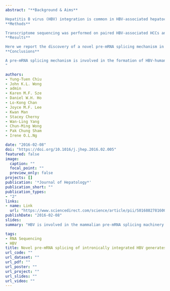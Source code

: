 ```yaml
---
abstract: "**Background & Aims**

Hepatitis B virus (HBV) integration is common in HBV-associated hepatocellular carcinoma (HCC) and may play an important pathogenic role through the production of chimeric HBV-human transcripts. We aimed to screen the transcriptome for HBV integrations in HCCs.
**Methods**

Transcriptome sequencing was performed on paired HBV-associated HCCs and corresponding non-tumorous liver tissues to identify viral-human chimeric sites. Validation was further performed in an expanded cohort of human HCCs.
**Results**

Here we report the discovery of a novel pre-mRNA splicing mechanism in generating HBV-human chimeric protein. This mechanism was exemplified by the formation of a recurrent HBV-cyclin A2 (CCNA2) chimeric transcript (A2S), as detected in 12.5% (6 of 48) of HCC patients, but in none of the 22 non-HCC HBV-associated cirrhotic liver samples examined. Upon the integration of HBV into the intron of the CCNA2 gene, the mammalian splicing machinery utilized the foreign splice sites at 282 nt. and 458 nt. of the HBV genome to generate a pseudo-exon, forming an in-frame chimeric fusion with CCNA2. The A2S chimeric protein gained a non-degradable property and promoted cell cycle progression, demonstrating its potential oncogenic functions.
**Conclusions**

A pre-mRNA splicing mechanism is involved in the formation of HBV-human chimeric proteins. This represents a novel and possibly common mechanism underlying the formation of HBV-human chimeric transcripts from intronically integrated HBV genome with functional impact.
"

authors:
- Yung-Tuen Chiu
- John K.L. Wong
- admin
- Karen M.F. Sze
- Daniel W.H. Ho
- Lo-Kong Chan
- Joyce M.F. Lee
- Kwan Man
- Stacey Cherny
- Wan-Ling Yang
- Chun-Ming Wong
- Pak Chung Sham
- Irene O.L.Ng

date: "2016-02-08"
doi: "https://doi.org/10.1016/j.jhep.2016.02.005"
featured: false
image:
  caption: ""
  focal_point: ""
  preview_only: false
projects: []
publication: '*Journal of Hepatology*'
publication_short: ""
publication_types:
- "2"
links:
- name: Link
  url: "https://www.sciencedirect.com/science/article/pii/S0168827816000842"
publishDate: "2016-02-08"
slides: 
summary: "HBV is involved in the mammalian pre-mRNA splicing machinery in the generation of potential tumorigenic HBV-human chimeras. This study also provided insight on the impact of intronic HBV integration with the gain of splice sites in the development of HBV-associated HCC."

tags: 
- RNA Sequencing
- HBV
title: Novel pre-mRNA splicing of intronically integrated HBV generates oncogenic chimera in hepatocellular carcinoma
url_code: ""
url_dataset: ""
url_pdf: ""
url_poster: ""
url_project: ""
url_slides: ""
url_video: ""
---
```



